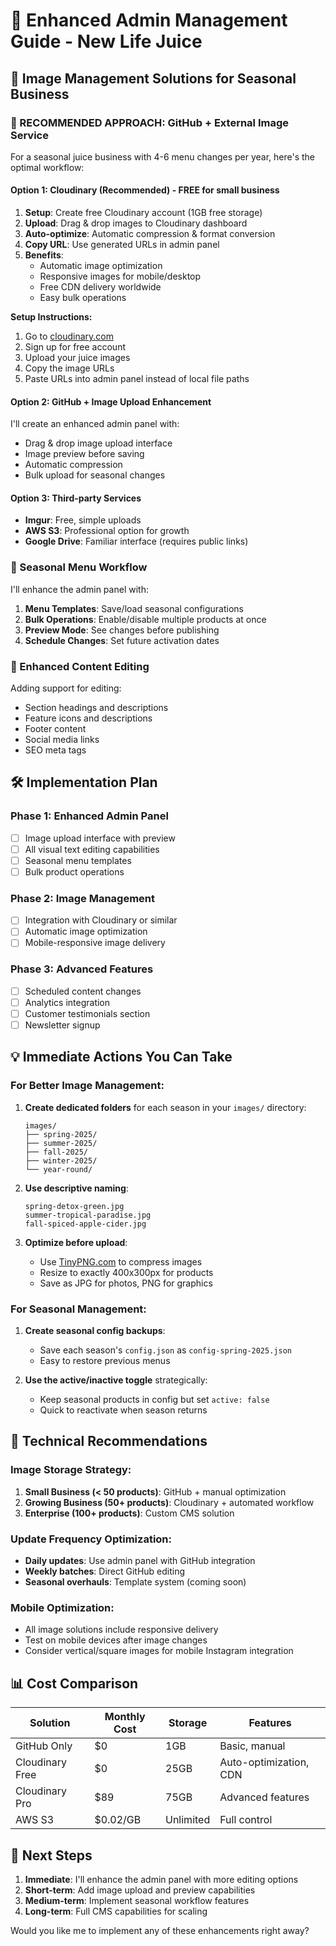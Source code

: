 # 🎯 Enhanced Admin Management Guide - New Life Juice

## 📸 Image Management Solutions for Seasonal Business

### **🌟 RECOMMENDED APPROACH: GitHub + External Image Service**

For a seasonal juice business with 4-6 menu changes per year, here's the optimal workflow:

#### **Option 1: Cloudinary (Recommended) - FREE for small business**
1. **Setup**: Create free Cloudinary account (1GB free storage)
2. **Upload**: Drag & drop images to Cloudinary dashboard
3. **Auto-optimize**: Automatic compression & format conversion
4. **Copy URL**: Use generated URLs in admin panel
5. **Benefits**: 
   - Automatic image optimization
   - Responsive images for mobile/desktop
   - Free CDN delivery worldwide
   - Easy bulk operations

**Setup Instructions:**
1. Go to [cloudinary.com](https://cloudinary.com) 
2. Sign up for free account
3. Upload your juice images
4. Copy the image URLs
5. Paste URLs into admin panel instead of local file paths

#### **Option 2: GitHub + Image Upload Enhancement**
I'll create an enhanced admin panel with:
- Drag & drop image upload interface
- Image preview before saving
- Automatic compression
- Bulk upload for seasonal changes

#### **Option 3: Third-party Services**
- **Imgur**: Free, simple uploads
- **AWS S3**: Professional option for growth
- **Google Drive**: Familiar interface (requires public links)

### **🔄 Seasonal Menu Workflow**

I'll enhance the admin panel with:
1. **Menu Templates**: Save/load seasonal configurations
2. **Bulk Operations**: Enable/disable multiple products at once
3. **Preview Mode**: See changes before publishing
4. **Schedule Changes**: Set future activation dates

### **📝 Enhanced Content Editing**

Adding support for editing:
- Section headings and descriptions
- Feature icons and descriptions
- Footer content
- Social media links
- SEO meta tags

## 🛠️ Implementation Plan

### **Phase 1: Enhanced Admin Panel**
- [ ] Image upload interface with preview
- [ ] All visual text editing capabilities
- [ ] Seasonal menu templates
- [ ] Bulk product operations

### **Phase 2: Image Management**
- [ ] Integration with Cloudinary or similar
- [ ] Automatic image optimization
- [ ] Mobile-responsive image delivery

### **Phase 3: Advanced Features**
- [ ] Scheduled content changes
- [ ] Analytics integration
- [ ] Customer testimonials section
- [ ] Newsletter signup

## 💡 Immediate Actions You Can Take

### **For Better Image Management:**
1. **Create dedicated folders** for each season in your `images/` directory:
   ```
   images/
   ├── spring-2025/
   ├── summer-2025/
   ├── fall-2025/
   ├── winter-2025/
   └── year-round/
   ```

2. **Use descriptive naming**:
   ```
   spring-detox-green.jpg
   summer-tropical-paradise.jpg
   fall-spiced-apple-cider.jpg
   ```

3. **Optimize before upload**:
   - Use [TinyPNG.com](https://tinypng.com) to compress images
   - Resize to exactly 400x300px for products
   - Save as JPG for photos, PNG for graphics

### **For Seasonal Management:**
1. **Create seasonal config backups**:
   - Save each season's `config.json` as `config-spring-2025.json`
   - Easy to restore previous menus

2. **Use the active/inactive toggle** strategically:
   - Keep seasonal products in config but set `active: false`
   - Quick to reactivate when season returns

## 🔧 Technical Recommendations

### **Image Storage Strategy:**
1. **Small Business (< 50 products)**: GitHub + manual optimization
2. **Growing Business (50+ products)**: Cloudinary + automated workflow  
3. **Enterprise (100+ products)**: Custom CMS solution

### **Update Frequency Optimization:**
- **Daily updates**: Use admin panel with GitHub integration
- **Weekly batches**: Direct GitHub editing
- **Seasonal overhauls**: Template system (coming soon)

### **Mobile Optimization:**
- All image solutions include responsive delivery
- Test on mobile devices after image changes
- Consider vertical/square images for mobile Instagram integration

## 📊 Cost Comparison

| Solution | Monthly Cost | Storage | Features |
|----------|-------------|---------|----------|
| GitHub Only | $0 | 1GB | Basic, manual |
| Cloudinary Free | $0 | 25GB | Auto-optimization, CDN |
| Cloudinary Pro | $89 | 75GB | Advanced features |
| AWS S3 | $0.02/GB | Unlimited | Full control |

## 🎯 Next Steps

1. **Immediate**: I'll enhance the admin panel with more editing options
2. **Short-term**: Add image upload and preview capabilities  
3. **Medium-term**: Implement seasonal workflow features
4. **Long-term**: Full CMS capabilities for scaling

Would you like me to implement any of these enhancements right away?
